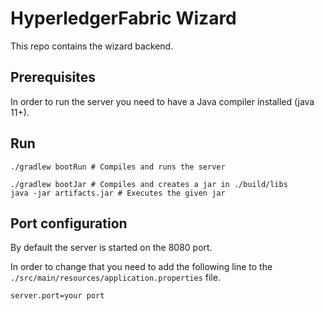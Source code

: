 # HyperledgerFabric Wizard
This repo contains the wizard backend.
## Prerequisites
In order to run the server you need to have a Java compiler installed (java 11+).
## Run
```shell script
./gradlew bootRun # Compiles and runs the server

./gradlew bootJar # Compiles and creates a jar in ./build/libs
java -jar artifacts.jar # Executes the given jar
```
## Port configuration
By default the server is started on the 8080 port. 

In order to change that you need to add the following line to the `./src/main/resources/application.properties` file.
```shell script
server.port=your port
```